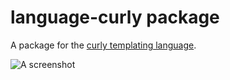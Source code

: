 # language-curly package

A package for the [curly templating language](https://github.com/zendesk/curly).

![A screenshot](https://camo.githubusercontent.com/167e1e9713131bd4fec05ac89fff1263291dcf68/687474703a2f2f692e696d6775722e636f6d2f357435744f4f532e706e67)
